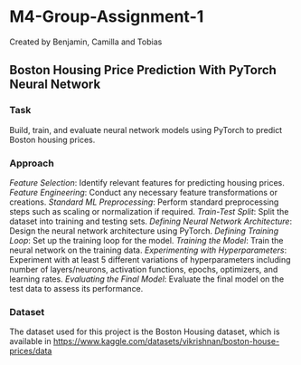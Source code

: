 # M4-Group-Assignment-1
Created by Benjamin, Camilla and Tobias

## Boston Housing Price Prediction With PyTorch Neural Network

### Task
Build, train, and evaluate neural network models using PyTorch to predict Boston housing prices.

### Approach
*Feature Selection*: Identify relevant features for predicting housing prices.
*Feature Engineering*: Conduct any necessary feature transformations or creations.
*Standard ML Preprocessing*: Perform standard preprocessing steps such as scaling or normalization if required.
*Train-Test Split*: Split the dataset into training and testing sets.
*Defining Neural Network Architecture*: Design the neural network architecture using PyTorch.
*Defining Training Loop*: Set up the training loop for the model.
*Training the Model*: Train the neural network on the training data.
*Experimenting with Hyperparameters*: Experiment with at least 5 different variations of hyperparameters including number of layers/neurons, activation functions, epochs, optimizers, and learning rates.
*Evaluating the Final Model*: Evaluate the final model on the test data to assess its performance.

### Dataset
The dataset used for this project is the Boston Housing dataset, which is available in https://www.kaggle.com/datasets/vikrishnan/boston-house-prices/data

